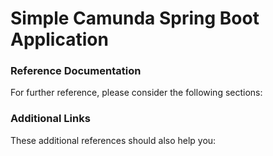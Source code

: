 # Simple Camunda Spring Boot Application

### Reference Documentation
For further reference, please consider the following sections:

### Additional Links
These additional references should also help you:
